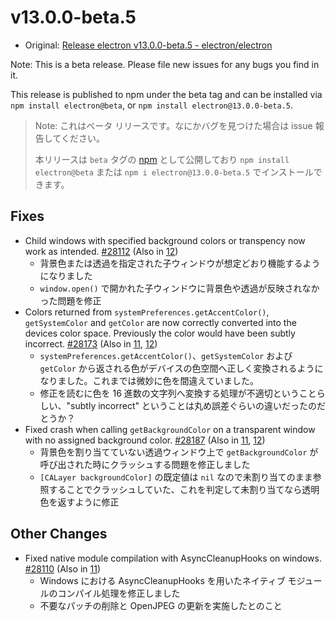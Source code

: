 # v13.0.0-beta.5

- Original: [Release electron v13.0.0-beta.5 - electron/electron](https://github.com/electron/electron/releases/tag/v13.0.0-beta.5)

Note: This is a beta release. Please file new issues for any bugs you find in it.

This release is published to npm under the beta tag and can be installed via `npm install electron@beta`, or `npm install electron@13.0.0-beta.5`.

> Note: これはベータ リリースです。なにかバグを見つけた場合は issue 報告してください。
>
> 本リリースは `beta` タグの [npm](https://www.npmjs.com/package/electron) として公開しており `npm install electron@beta` または `npm i electron@13.0.0-beta.5` でインストールできます。

## Fixes

- Child windows with specified background colors or transpency now work as intended. [#28112](https://github.com/electron/electron/pull/28112) (Also in [12](https://github.com/electron/electron/pull/28107))
  - 背景色または透過を指定された子ウィンドウが想定どおり機能するようになりました
  - `window.open()` で開かれた子ウィンドウに背景色や透過が反映されなかった問題を修正
- Colors returned from `systemPreferences.getAccentColor()`, `getSystemColor` and `getColor` are now correctly converted into the devices color space. Previously the color would have been subtly incorrect. [#28173](https://github.com/electron/electron/pull/28173) (Also in [11](https://github.com/electron/electron/pull/28171), [12](https://github.com/electron/electron/pull/28172))
  - `systemPreferences.getAccentColor()`、`getSystemColor` および `getColor` から返される色がデバイスの色空間へ正しく変換されるようになりました。これまでは微妙に色を間違えていました。
  - 修正を読むに色を 16 進数の文字列へ変換する処理が不適切ということらしい、"subtly incorrect" ということは丸め誤差ぐらいの違いだったのだとうか？
- Fixed crash when calling `getBackgroundColor` on a transparent window with no assigned background color. [#28187](https://github.com/electron/electron/pull/28187) (Also in [11](https://github.com/electron/electron/pull/28186), [12](https://github.com/electron/electron/pull/28188))
  - 背景色を割り当てていない透過ウィンドウ上で `getBackgroundColor` が呼び出された時にクラッシュする問題を修正しました
  - `[CALayer backgroundColor]` の既定値は `nil` なので未割り当てのまま参照することでクラッシュしていた、これを判定して未割り当てなら透明色を返すように修正

## Other Changes

- Fixed native module compilation with AsyncCleanupHooks on windows. [#28110](https://github.com/electron/electron/pull/28110) (Also in [11](https://github.com/electron/electron/pull/28108))
  - Windows における AsyncCleanupHooks を用いたネイティブ モジュールのコンパイル処理を修正しました
  - 不要なパッチの削除と OpenJPEG の更新を実施したとのこと
